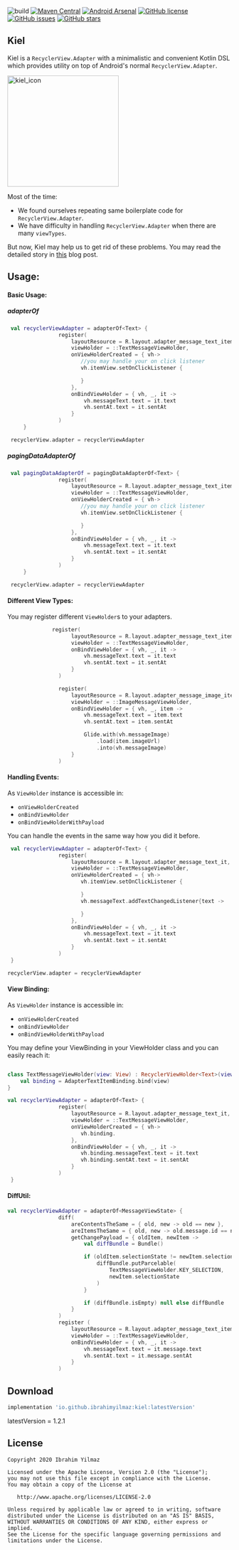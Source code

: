 ![build](https://github.com/ibrahimyilmaz/kiel/workflows/build/badge.svg)
[![Maven Central](https://maven-badges.herokuapp.com/maven-central/io.github.ibrahimyilmaz/kiel/badge.svg?style=plastic)](https://maven-badges.herokuapp.com/maven-central/io.github.ibrahimyilmaz/kiel)
[![Android Arsenal](https://img.shields.io/badge/Android%20Arsenal-Kiel-brightgreen.svg?style=flat)](https://android-arsenal.com/details/1/8140)
[![GitHub license](https://img.shields.io/github/license/ibrahimyilmaz/kiel)](https://github.com/ibrahimyilmaz/kiel/blob/develop/LICENSE)
[![GitHub issues](https://img.shields.io/github/issues/ibrahimyilmaz/kiel)](https://github.com/ibrahimyilmaz/kiel/issues)
[![GitHub stars](https://img.shields.io/github/stars/ibrahimyilmaz/kiel)](https://github.com/ibrahimyilmaz/kiel/stargazers)
## Kiel

Kiel is a `RecyclerView.Adapter` with a minimalistic and convenient Kotlin DSL which provides utility on top of Android's normal `RecyclerView.Adapter`.

<img alt="kiel_icon" src="art/kiel_icon.svg" width="250">

Most of the time:
- We found ourselves repeating same boilerplate code for `RecyclerView.Adapter`.
- We have difficulty in handling `RecyclerView.Adapter` when there are many `viewTypes`.

But now, Kiel may help us to get rid of these problems. You may read the detailed story in
[this](https://medium.com/swlh/build-better-and-clean-recyclerview-adapter-with-kiel-a129882c1e1) blog post.

## Usage:

#### Basic Usage:

##### adapterOf
```kt
 val recyclerViewAdapter = adapterOf<Text> {
                register(
                    layoutResource = R.layout.adapter_message_text_item,
                    viewHolder = ::TextMessageViewHolder,
                    onViewHolderCreated = { vh->
                       //you may handle your on click listener
                       vh.itemView.setOnClickListener {

                       }
                    },
                    onBindViewHolder = { vh, _, it ->
                        vh.messageText.text = it.text
                        vh.sentAt.text = it.sentAt
                    }
                )
     }

 recyclerView.adapter = recyclerViewAdapter
 ```

##### pagingDataAdapterOf
```kt
 val pagingDataAdapterOf = pagingDataAdapterOf<Text> {
                register(
                    layoutResource = R.layout.adapter_message_text_item,
                    viewHolder = ::TextMessageViewHolder,
                    onViewHolderCreated = { vh->
                       //you may handle your on click listener
                       vh.itemView.setOnClickListener {

                       }
                    },
                    onBindViewHolder = { vh, _, it ->
                        vh.messageText.text = it.text
                        vh.sentAt.text = it.sentAt
                    }
                )
     }

 recyclerView.adapter = recyclerViewAdapter
 ```


#### Different View Types:

You may register different `ViewHolder`s to your adapters.

```kt
              register(
                    layoutResource = R.layout.adapter_message_text_item,
                    viewHolder = ::TextMessageViewHolder,
                    onBindViewHolder = { vh, _, it ->
                        vh.messageText.text = it.text
                        vh.sentAt.text = it.sentAt
                    }
                )

                register(
                    layoutResource = R.layout.adapter_message_image_item,
                    viewHolder = ::ImageMessageViewHolder,
                    onBindViewHolder = { vh, _, item ->
                        vh.messageText.text = item.text
                        vh.sentAt.text = item.sentAt

                        Glide.with(vh.messageImage)
                            .load(item.imageUrl)
                            .into(vh.messageImage)
                    }
                )
```
#### Handling Events:

As `ViewHolder` instance is accessible in:
- `onViewHolderCreated`
- `onBindViewHolder`
- `onBindViewHolderWithPayload`


You can handle the events in the same way how you did it before.
```kt
 val recyclerViewAdapter = adapterOf<Text> {
                register(
                    layoutResource = R.layout.adapter_message_text_it,
                    viewHolder = ::TextMessageViewHolder,
                    onViewHolderCreated = { vh->
                       vh.itemView.setOnClickListener {

                       }
                       vh.messageText.addTextChangedListener{text ->

                       }
                    },
                    onBindViewHolder = { vh, _, it ->
                        vh.messageText.text = it.text
                        vh.sentAt.text = it.sentAt
                    }
                )
 }

recyclerView.adapter = recyclerViewAdapter
```
#### View Binding:

As `ViewHolder` instance is accessible in:
- `onViewHolderCreated`
- `onBindViewHolder`
- `onBindViewHolderWithPayload`

You may define your ViewBinding in your ViewHolder class and you can easily reach it:

```kt

class TextMessageViewHolder(view: View) : RecyclerViewHolder<Text>(view) {
    val binding = AdapterTextItemBinding.bind(view)
}

val recyclerViewAdapter = adapterOf<Text> {
                register(
                    layoutResource = R.layout.adapter_message_text_it,
                    viewHolder = ::TextMessageViewHolder,
                    onViewHolderCreated = { vh->
                       vh.binding.
                    },
                    onBindViewHolder = { vh, _, it ->
                       vh.binding.messageText.text = it.text
                       vh.binding.sentAt.text = it.sentAt
                    }
                )
 }
```

#### DiffUtil:

```kt
val recyclerViewAdapter = adapterOf<MessageViewState> {
                diff(
                    areContentsTheSame = { old, new -> old == new },
                    areItemsTheSame = { old, new -> old.message.id == new.message.id },
                    getChangePayload = { oldItem, newItem ->
                        val diffBundle = Bundle()

                        if (oldItem.selectionState != newItem.selectionState) {
                            diffBundle.putParcelable(
                                TextMessageViewHolder.KEY_SELECTION,
                                newItem.selectionState
                            )
                        }

                        if (diffBundle.isEmpty) null else diffBundle
                    }
                )
                register (
                    layoutResource = R.layout.adapter_message_text_item,
                    viewHolder = ::TextMessageViewHolder,
                    onBindViewHolder = { vh, _, it ->
                        vh.messageText.text = it.message.text
                        vh.sentAt.text = it.message.sentAt
                    }
                )

```
Download
--------

```groovy
implementation 'io.github.ibrahimyilmaz:kiel:latestVersion'
```

latestVersion = 1.2.1

License
-------
```
Copyright 2020 Ibrahim Yilmaz

Licensed under the Apache License, Version 2.0 (the "License");
you may not use this file except in compliance with the License.
You may obtain a copy of the License at

   http://www.apache.org/licenses/LICENSE-2.0

Unless required by applicable law or agreed to in writing, software
distributed under the License is distributed on an "AS IS" BASIS,
WITHOUT WARRANTIES OR CONDITIONS OF ANY KIND, either express or implied.
See the License for the specific language governing permissions and
limitations under the License.
```
